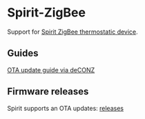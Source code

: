 # Spirit-ZigBee
Support for [Spirit ZigBee thermostatic device](https://eurotronic.org/produkte/zigbee-heizkoerperthermostat/spirit-zigbee/).

## Guides
[OTA update guide via deCONZ](https://github.com/EUROTRONIC-Technology/Spirit-ZigBee/wiki/OTA-update-guide-via-deCONZ)

## Firmware releases
Spirit supports an OTA updates: [releases](https://github.com/EUROTRONIC-Technology/Spirit-ZigBee/releases)
